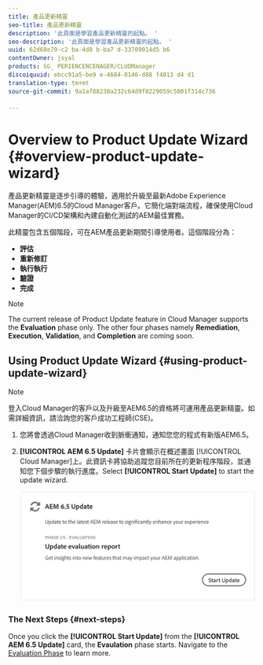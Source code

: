 ```yaml
---
title: 產品更新精靈
seo-title: 產品更新精靈
description: '此頁面是學習產品更新精靈的起點。 '
seo-description: '此頁面是學習產品更新精靈的起點。 '
uuid: 62d68e79-c2 ba-4d8 b-ba7 d-33709014d5 b6
contentOwner: jsyal
products: SG_ PERIENCENCENAGER/CLUDManager
discoiquuid: ebcc91a5-be9 e-4684-8146-d88 f4013 d4 d1
translation-type: tm+mt
source-git-commit: 9a1af88238a232c64d9f0229059c5001f314c736

---
```



# Overview to Product Update Wizard {#overview-product-update-wizard}

產品更新精靈是逐步引導的體驗，適用於升級至最新Adobe Experience Manager(AEM)6.5的Cloud Manager客戶。它簡化端對端流程，確保使用Cloud Manager的CI/CD架構和內建自動化測試的AEM最佳實務。

此精靈包含五個階段，可在AEM產品更新期間引導使用者。這個階段分為：

* **評估**
* **重新修訂**
* **執行執行**
* **驗證**
* **完成**

>[!NOTE]
>The current release of Product Update feature in Cloud Manager supports the **Evaluation** phase only. The other four phases namely **Remediation**, **Execution**, **Validation**, and **Completion** are coming soon.


## Using Product Update Wizard {#using-product-update-wizard}

>[!NOTE]
>登入Cloud Manager的客戶以及升級至AEM6.5的資格將可運用產品更新精靈。如需詳細資訊，請洽詢您的客戶成功工程師(CSE)。

1. 您將會透過Cloud Manager收到脈衝通知，通知您您的程式有新版AEM6.5。

1. **[!UICONTROL AEM 6.5 Update]** 卡片會顯示在概述畫面 [!UICONTROL Cloud Manager]上。此資訊卡將協助追蹤您目前所在的更新程序階段，並通知您下個步驟的執行進度。Select **[!UICONTROL Start Update]** to start the update wizard.

   ![](assets/Start-Update.png)

### The Next Steps {#next-steps}

Once you click the **[!UICONTROL Start Update]** from the **[!UICONTROL AEM 6.5 Update]** card, the **Evaulation** phase starts.
Navigate to the [Evaluation Phase](evaluation.md) to learn more.
